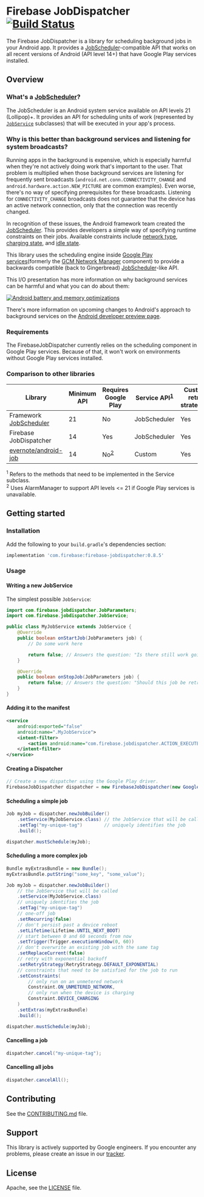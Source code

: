 # Firebase JobDispatcher [![Build Status][ci-badge]][ci-link]

[ci-badge]: https://travis-ci.org/firebase/firebase-jobdispatcher-android.svg?branch=master
[ci-link]: https://travis-ci.org/firebase/firebase-jobdispatcher-android

The Firebase JobDispatcher is a library for scheduling background jobs in your
Android app. It provides a [JobScheduler][]-compatible API that works on all
recent versions of Android (API level 14+) that have Google Play services
installed.

## Overview

### What's a [JobScheduler][]?

The JobScheduler is an Android system service available on API levels 21
(Lollipop)+. It provides an API for scheduling units of work (represented by
[`JobService`][JobService] subclasses) that will be executed in your app's
process.

### Why is this better than background services and listening for system broadcasts?

Running apps in the background is expensive, which is especially harmful when
they're not actively doing work that's important to the user. That problem is
multiplied when those background services are listening for frequently sent
broadcasts (`android.net.conn.CONNECTIVITY_CHANGE` and
`android.hardware.action.NEW_PICTURE` are common examples). Even worse, there's
no way of specifying prerequisites for these broadcasts. Listening for
`CONNECTIVITY_CHANGE` broadcasts does not guarantee that the device has an
active network connection, only that the connection was recently changed.

In recognition of these issues, the Android framework team created the
[JobScheduler][]. This provides developers a simple way of specifying runtime
constraints on their jobs. Available constraints include [network
type][js-network-type], [charging state][js-charging-state], and [idle
state][js-idle-state].

This library uses the scheduling engine inside [Google Play
services](formerly the [GCM Network Manager][nts] component) to provide a
backwards compatible (back to Gingerbread) [JobScheduler][]-like API.

This I/O presentation has more information on why background services can be
harmful and what you can do about them:

[![Android battery and memory optimizations][io-video-img]][io-video-link]

There's more information on upcoming changes to Android's approach to background
services on the [Android developer preview page][n-preview-bg-optimizations].

[n-preview-bg-optimizations]: https://developer.android.com/preview/features/background-optimization.html
[io-video-img]: http://img.youtube.com/vi/VC2Hlb22mZM/hqdefault.jpg
[io-video-link]: https://youtu.be/VC2Hlb22mZM
[js-network-type]: https://developer.android.com/reference/android/app/job/JobInfo.Builder.html#setRequiredNetworkType(int)
[js-charging-state]: https://developer.android.com/reference/android/app/job/JobInfo.Builder.html#setRequiresCharging(boolean)
[js-idle-state]: https://developer.android.com/reference/android/app/job/JobInfo.Builder.html#setRequiresDeviceIdle(boolean)

### Requirements

The FirebaseJobDispatcher currently relies on the scheduling component in Google
Play services. Because of that, it won't work on environments without Google
Play services installed.

### Comparison to other libraries

Library                    | Minimum API | Requires Google Play   | Service API<sup>[1](#fn1)</sup> | Custom retry strategies
-------------------------- | ----------- | ---------------------- | ------------------------------- | -----------------------
Framework [JobScheduler][] | 21          | No                     | JobScheduler                    | Yes
Firebase JobDispatcher     | 14          | Yes                    | JobScheduler                    | Yes
[evernote/android-job][]   | 14          | No<sup>[2](#fn2)</sup> | Custom                          | Yes

<sup><a name="fn1">1</a></sup> Refers to the methods that need to be implemented in the
Service subclass.<br>
<sup><a name="fn2">2</a></sup> Uses AlarmManager to support API levels <= 21 if Google
Play services is unavailable.<br>

## Getting started

### Installation

Add the following to your `build.gradle`'s dependencies section:

```groovy
implementation 'com.firebase:firebase-jobdispatcher:0.8.5'
```

### Usage

#### Writing a new JobService

The simplest possible `JobService`:

```java
import com.firebase.jobdispatcher.JobParameters;
import com.firebase.jobdispatcher.JobService;

public class MyJobService extends JobService {
    @Override
    public boolean onStartJob(JobParameters job) {
        // Do some work here

        return false; // Answers the question: "Is there still work going on?"
    }

    @Override
    public boolean onStopJob(JobParameters job) {
        return false; // Answers the question: "Should this job be retried?"
    }
}
```

#### Adding it to the manifest

```xml
<service
    android:exported="false"
    android:name=".MyJobService">
    <intent-filter>
        <action android:name="com.firebase.jobdispatcher.ACTION_EXECUTE"/>
    </intent-filter>
</service>
```

#### Creating a Dispatcher

```java
// Create a new dispatcher using the Google Play driver.
FirebaseJobDispatcher dispatcher = new FirebaseJobDispatcher(new GooglePlayDriver(context));
```

#### Scheduling a simple job

```java
Job myJob = dispatcher.newJobBuilder()
    .setService(MyJobService.class) // the JobService that will be called
    .setTag("my-unique-tag")        // uniquely identifies the job
    .build();

dispatcher.mustSchedule(myJob);
```

#### Scheduling a more complex job

```java
Bundle myExtrasBundle = new Bundle();
myExtrasBundle.putString("some_key", "some_value");

Job myJob = dispatcher.newJobBuilder()
    // the JobService that will be called
    .setService(MyJobService.class)
    // uniquely identifies the job
    .setTag("my-unique-tag")
    // one-off job
    .setRecurring(false)
    // don't persist past a device reboot
    .setLifetime(Lifetime.UNTIL_NEXT_BOOT)
    // start between 0 and 60 seconds from now
    .setTrigger(Trigger.executionWindow(0, 60))
    // don't overwrite an existing job with the same tag
    .setReplaceCurrent(false)
    // retry with exponential backoff
    .setRetryStrategy(RetryStrategy.DEFAULT_EXPONENTIAL)
    // constraints that need to be satisfied for the job to run
    .setConstraints(
        // only run on an unmetered network
        Constraint.ON_UNMETERED_NETWORK,
        // only run when the device is charging
        Constraint.DEVICE_CHARGING
    )
    .setExtras(myExtrasBundle)
    .build();

dispatcher.mustSchedule(myJob);
```

#### Cancelling a job

```java
dispatcher.cancel("my-unique-tag");
```

#### Cancelling all jobs

```java
dispatcher.cancelAll();
```

<!--
## Next steps

- Browse the [API documentation][]

[API documentation]: TODO: put link here

-->

## Contributing

See the [CONTRIBUTING.md](CONTRIBUTING.md) file.

## Support

This library is actively supported by Google engineers. If you encounter any
problems, please create an issue in our [tracker][].

## License

Apache, see the [LICENSE](LICENSE) file.

[tracker]: https://github.com/firebase/firebase-jobdispatcher-android/issues
[nts]: https://developers.google.com/cloud-messaging/network-manager
[fcm]: https://firebase.google.com/docs/cloud-messaging/
[gcm]: https://developers.google.com/cloud-messaging/
[JobService]: https://developer.android.com/reference/android/app/job/JobService.html
[JobScheduler]: https://developer.android.com/reference/android/app/job/JobScheduler.html
[Google Play services]: https://developers.google.com/android/guides/overview
[evernote/android-job]: https://github.com/evernote/android-job
